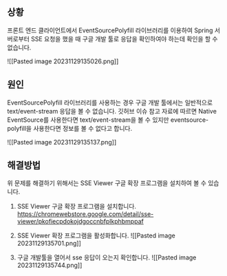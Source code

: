 ## 상황
프론트 엔드 클라이언트에서 EventSourcePolyfill 라이브러리를 이용하여 Spring 서버로부터 SSE 요청을 했을 때 구글 개발 툴로 응답을 확인하여야 하는데 확인을 할 수 없습니다.

![[Pasted image 20231129135026.png]]

## 원인
EventSourcePolyfill 라이브러리를 사용하는 경우 구글 개발 툴에서는 일반적으로 text/event-stream 응답을 볼 수 없습니다. 깃허브 이슈 참고 자료에 따르면 Native EventSource를 사용한다면 text/event-stream을 볼 수 있지만 eventsource-polyfill을 사용한다면 정보를 볼 수 없다고 합니다.

![[Pasted image 20231129135137.png]]

## 해결방법
위 문제를 해결하기 위해서는 SSE Viewer 구글 확장 프로그램을 설치하여 볼 수 있습니다.

1. SSE Viewer 구글 확장 프로그램을 설치합니다.
https://chromewebstore.google.com/detail/sse-viewer/pkofiecpdokojdgoccnbfplkphbmppaf

3. SSE Viewer 확장 프로그램을 활성화합니다.
![[Pasted image 20231129135701.png]]

3. 구글 개발툴을 열어서 sse 응답이 오는지 확인합니다.
![[Pasted image 20231129135744.png]]

